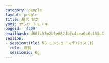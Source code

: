```yaml
---
category: people
layout: people
title: 屋代 智之
yomi: ヤシロ トモユキ
pageid: '4309'
emailhash: d60fc35e2b5e6841bfc4cea6c6c133c4
session:
- sessiontitle: 6G コンシューマデバイス(1)
  role: 座長
  sessionid: 6g
---
```

